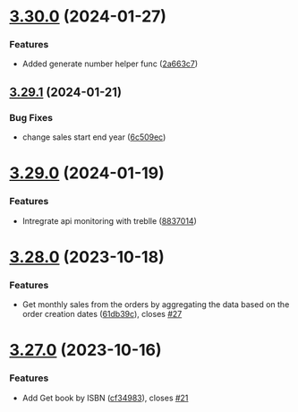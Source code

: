 # [3.30.0](https://github.com/hossainchisty/LeafLine-Server/compare/v3.29.1...v3.30.0) (2024-01-27)


### Features

* Added generate number helper func ([2a663c7](https://github.com/hossainchisty/LeafLine-Server/commit/2a663c732ae1ca0b503254be2619ec224a2465e6))



## [3.29.1](https://github.com/hossainchisty/LeafLine-Server/compare/v3.29.0...v3.29.1) (2024-01-21)


### Bug Fixes

* change sales start end year ([6c509ec](https://github.com/hossainchisty/LeafLine-Server/commit/6c509ec0d17893947c7c17806c233372f0fc7ea2))



# [3.29.0](https://github.com/hossainchisty/LeafLine-Server/compare/v3.28.0...v3.29.0) (2024-01-19)


### Features

* Intregrate api monitoring with treblle ([8837014](https://github.com/hossainchisty/LeafLine-Server/commit/8837014a7d8c2d8d8039539821f0c8e42a897aa9))



# [3.28.0](https://github.com/hossainchisty/LeafLine-Server/compare/v3.27.0...v3.28.0) (2023-10-18)


### Features

* Get monthly sales from the orders by aggregating the data based on the order creation dates ([61db39c](https://github.com/hossainchisty/LeafLine-Server/commit/61db39c0e17c9fa08e73e42c37001a50d1ca1f11)), closes [#27](https://github.com/hossainchisty/LeafLine-Server/issues/27)



# [3.27.0](https://github.com/hossainchisty/LeafLine-Server/compare/v3.26.2...v3.27.0) (2023-10-16)


### Features

* Add Get book by ISBN ([cf34983](https://github.com/hossainchisty/LeafLine-Server/commit/cf34983e048a1487c666e2570a02731c6c83089f)), closes [#21](https://github.com/hossainchisty/LeafLine-Server/issues/21)



